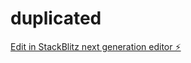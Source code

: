 # duplicated

[Edit in StackBlitz next generation editor ⚡️](https://stackblitz.com/~/github.com/MetaGit0/duplicated)